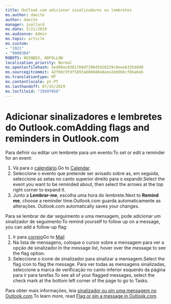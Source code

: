 ```yaml
---
title: Outlook.com adicionar sinalizadores ou lembretes
ms.author: daeite
author: daeite
manager: joallard
ms.date: 3/21/2019
ms.audience: Admin
ms.topic: article
ms.custom:
- "1921"
- "9000304"
ROBOTS: NOINDEX, NOFOLLOW
localization_priority: Normal
ms.openlocfilehash: 5ed89ac0381760d7396d5920329c9eee6335ddd0
ms.sourcegitcommit: 42f0dc9fdf5b93a68b048e8aee2eb9b6cf66a6eb
ms.translationtype: MT
ms.contentlocale: pt-PT
ms.lasthandoff: 07/15/2019
ms.locfileid: "35697058"
---
```

# <a name="adding-flags-and-reminders-in-outlookcom"></a><span data-ttu-id="4168f-102">Adicionar sinalizadores e lembretes do Outlook.com</span><span class="sxs-lookup"><span data-stu-id="4168f-102">Adding flags and reminders in Outlook.com</span></span>

<span data-ttu-id="4168f-103">Para definir ou editar um lembrete para um evento:</span><span class="sxs-lookup"><span data-stu-id="4168f-103">To set or edit a reminder for an event:</span></span>

1. <span data-ttu-id="4168f-104">Vá para o [calendário](https://outlook.live.com/calendar/).</span><span class="sxs-lookup"><span data-stu-id="4168f-104">Go to [Calendar](https://outlook.live.com/calendar/).</span></span>
1. <span data-ttu-id="4168f-105">Seleccione o evento que pretende ser avisado sobre as, em seguida, seleccione as setas no canto superior direito para o expandir.</span><span class="sxs-lookup"><span data-stu-id="4168f-105">Select the event you want to be reminded about, then select the arrows at the top right corner to expand it.</span></span>
1. <span data-ttu-id="4168f-106">Junto a **Lembrar-me**, escolha uma hora do lembrete.</span><span class="sxs-lookup"><span data-stu-id="4168f-106">Next to **Remind me**, choose a reminder time.</span></span><span data-ttu-id="4168f-107">Outlook.com guarda automaticamente as alterações.</span><span class="sxs-lookup"><span data-stu-id="4168f-107"> Outlook.com automatically saves your changes.</span></span>

<span data-ttu-id="4168f-108">Para se lembrar de dar seguimento a uma mensagem, pode adicionar um sinalizador de seguimento:</span><span class="sxs-lookup"><span data-stu-id="4168f-108">To remind yourself to follow up on a message, you can add a follow-up flag:</span></span>

1. <span data-ttu-id="4168f-109">Ir para [correio](https://outlook.live.com/mail/)</span><span class="sxs-lookup"><span data-stu-id="4168f-109">Go to [Mail](https://outlook.live.com/mail/)</span></span>
1. <span data-ttu-id="4168f-110">Na lista de mensagens, coloque o cursor sobre a mensagem para ver a opção de sinalizador.</span><span class="sxs-lookup"><span data-stu-id="4168f-110">In the message list, hover over the message to see the flag option.</span></span>
1. <span data-ttu-id="4168f-111">Seleccione o ícone de sinalizador para sinalizar a mensagem.</span><span class="sxs-lookup"><span data-stu-id="4168f-111">Select the flag icon to flag the message.</span></span> <span data-ttu-id="4168f-112">Para ver todas as mensagens sinalizadas, seleccione a marca de verificação no canto inferior esquerdo da página para ir para tarefas.</span><span class="sxs-lookup"><span data-stu-id="4168f-112">To see all of your flagged messages, select the check mark at the bottom left corner of the page to go to Tasks.</span></span>
 
<span data-ttu-id="4168f-113">Para obter mais informações, leia [sinalizador ou pin uma mensagem no Outlook.com](https://support.office.com/article/8e911e69-30d6-4cc8-8c71-a1163560618a?wt.mc_id=Office_Outlook_com_Alchemy).</span><span class="sxs-lookup"><span data-stu-id="4168f-113">To learn more, read [Flag or pin a message in Outlook.com](https://support.office.com/article/8e911e69-30d6-4cc8-8c71-a1163560618a?wt.mc_id=Office_Outlook_com_Alchemy).</span></span>
